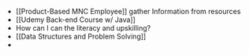 - [[Product-Based MNC Employee]] gather Information from resources
- [[Udemy Back-end Course w/ Java]]
- How can I can the literacy and upskilling?
- [[Data Structures and Problem Solving]]
-